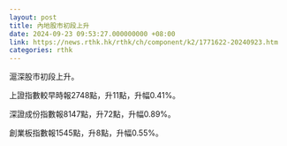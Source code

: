 ```yaml
---
layout: post
title: 內地股市初段上升
date: 2024-09-23 09:53:27.000000000 +08:00
link: https://news.rthk.hk/rthk/ch/component/k2/1771622-20240923.htm
categories: rthk
---
```


滬深股市初段上升。

上證指數較早時報2748點，升11點，升幅0.41%。

深證成份指數報8147點，升72點，升幅0.89%。

創業板指數報1545點，升8點，升幅0.55%。
